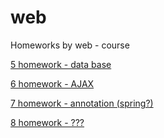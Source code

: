 # web
Homeworks by web - course

[5 homework - data base](https://docs.google.com/document/d/1_EydQgZmZSrCc9njVT8R8hUoBL9NvPGCF_4aUFqw3D8/edit)

[6 homework - AJAX](https://docs.google.com/document/d/1PscabT3kPsfOJFuqkBGjvRKCj0Kgg5EUI9oFlMs4a_4/edit)

[7 homework - annotation (spring?)](https://docs.google.com/document/d/10qHT9w4DO9ldpHsTLyo4M3JyNYkfHC28KG574rd2gWo/edit)

[8 homework - ???](https://docs.google.com/document/d/1n4EIMblryWcMcx5BJQzeXPnQK331fD3wkOvN-EAipN0/edit)
